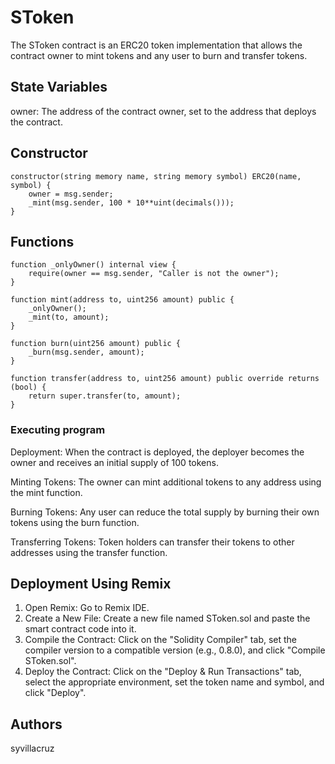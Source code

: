 # SToken 

The SToken contract is an ERC20 token implementation that allows the contract owner to mint tokens and any user to burn and transfer tokens.

## State Variables

owner: The address of the contract owner, set to the address that deploys the contract.

## Constructor

```
constructor(string memory name, string memory symbol) ERC20(name, symbol) {
    owner = msg.sender;
    _mint(msg.sender, 100 * 10**uint(decimals()));
}
```

## Functions
```
function _onlyOwner() internal view {
    require(owner == msg.sender, "Caller is not the owner");
}
```

```
function mint(address to, uint256 amount) public {
    _onlyOwner();
    _mint(to, amount);
}
```

```
function burn(uint256 amount) public {
    _burn(msg.sender, amount);
}
```

```
function transfer(address to, uint256 amount) public override returns (bool) {
    return super.transfer(to, amount);
}
```
### Executing program

Deployment:
When the contract is deployed, the deployer becomes the owner and receives an initial supply of 100 tokens.

Minting Tokens: 
The owner can mint additional tokens to any address using the mint function.

Burning Tokens: 
Any user can reduce the total supply by burning their own tokens using the burn function.

Transferring Tokens: 
Token holders can transfer their tokens to other addresses using the transfer function.

## Deployment Using Remix

1. Open Remix: Go to Remix IDE.
2. Create a New File: Create a new file named SToken.sol and paste the smart contract code into it.
3. Compile the Contract: Click on the "Solidity Compiler" tab, set the compiler version to a compatible version (e.g., 0.8.0), and click "Compile SToken.sol".
4. Deploy the Contract: Click on the "Deploy & Run Transactions" tab, select the appropriate environment, set the token name and symbol, and click "Deploy".

## Authors

syvillacruz 

